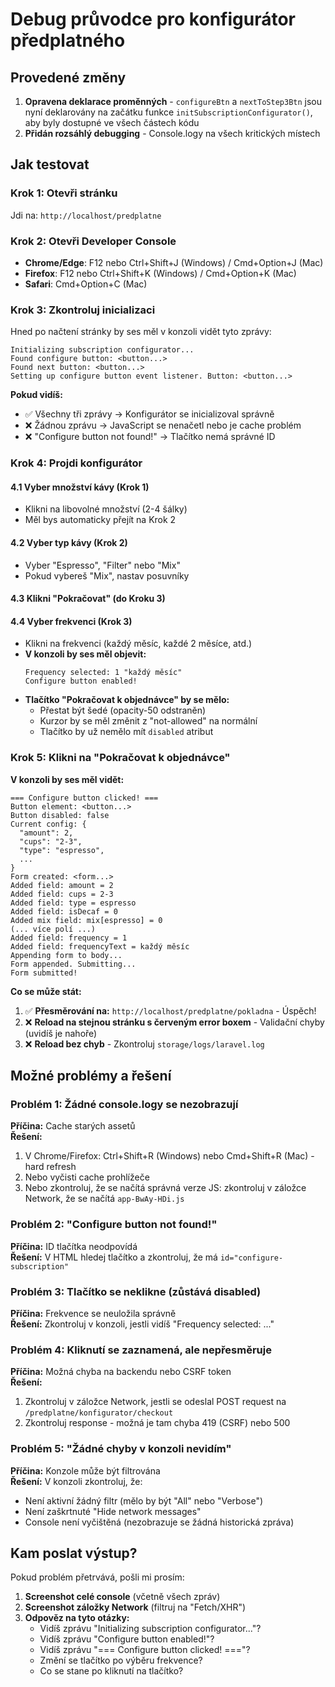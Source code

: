 # Debug průvodce pro konfigurátor předplatného

## Provedené změny

1. **Opravena deklarace proměnných** - `configureBtn` a `nextToStep3Btn` jsou nyní deklarovány na začátku funkce `initSubscriptionConfigurator()`, aby byly dostupné ve všech částech kódu
2. **Přidán rozsáhlý debugging** - Console.logy na všech kritických místech

## Jak testovat

### Krok 1: Otevři stránku

Jdi na: `http://localhost/predplatne`

### Krok 2: Otevři Developer Console

- **Chrome/Edge**: F12 nebo Ctrl+Shift+J (Windows) / Cmd+Option+J (Mac)
- **Firefox**: F12 nebo Ctrl+Shift+K (Windows) / Cmd+Option+K (Mac)
- **Safari**: Cmd+Option+C (Mac)

### Krok 3: Zkontroluj inicializaci

Hned po načtení stránky by ses měl v konzoli vidět tyto zprávy:

```
Initializing subscription configurator...
Found configure button: <button...>
Found next button: <button...>
Setting up configure button event listener. Button: <button...>
```

**Pokud vidíš:**

- ✅ Všechny tři zprávy → Konfigurátor se inicializoval správně
- ❌ Žádnou zprávu → JavaScript se nenačetl nebo je cache problém
- ❌ "Configure button not found!" → Tlačítko nemá správné ID

### Krok 4: Projdi konfigurátor

#### 4.1 Vyber množství kávy (Krok 1)

- Klikni na libovolné množství (2-4 šálky)
- Měl bys automaticky přejít na Krok 2

#### 4.2 Vyber typ kávy (Krok 2)

- Vyber "Espresso", "Filter" nebo "Mix"
- Pokud vybereš "Mix", nastav posuvníky

#### 4.3 Klikni "Pokračovat" (do Kroku 3)

#### 4.4 Vyber frekvenci (Krok 3)

- Klikni na frekvenci (každý měsíc, každé 2 měsíce, atd.)
- **V konzoli by ses měl objevit:**
  ```
  Frequency selected: 1 "každý měsíc"
  Configure button enabled!
  ```
- **Tlačítko "Pokračovat k objednávce" by se mělo:**
  - Přestat být šedé (opacity-50 odstraněn)
  - Kurzor by se měl změnit z "not-allowed" na normální
  - Tlačítko by už nemělo mít `disabled` atribut

### Krok 5: Klikni na "Pokračovat k objednávce"

**V konzoli by ses měl vidět:**

```
=== Configure button clicked! ===
Button element: <button...>
Button disabled: false
Current config: {
  "amount": 2,
  "cups": "2-3",
  "type": "espresso",
  ...
}
Form created: <form...>
Added field: amount = 2
Added field: cups = 2-3
Added field: type = espresso
Added field: isDecaf = 0
Added mix field: mix[espresso] = 0
(... více polí ...)
Added field: frequency = 1
Added field: frequencyText = každý měsíc
Appending form to body...
Form appended. Submitting...
Form submitted!
```

**Co se může stát:**

1. ✅ **Přesměrování na:** `http://localhost/predplatne/pokladna` - Úspěch!
2. ❌ **Reload na stejnou stránku s červeným error boxem** - Validační chyby (uvidíš je nahoře)
3. ❌ **Reload bez chyb** - Zkontroluj `storage/logs/laravel.log`

## Možné problémy a řešení

### Problém 1: Žádné console.logy se nezobrazují

**Příčina:** Cache starých assetů  
**Řešení:**

1. V Chrome/Firefox: Ctrl+Shift+R (Windows) nebo Cmd+Shift+R (Mac) - hard refresh
2. Nebo vyčisti cache prohlížeče
3. Nebo zkontroluj, že se načítá správná verze JS: zkontroluj v záložce Network, že se načítá `app-BwAy-HDi.js`

### Problém 2: "Configure button not found!"

**Příčina:** ID tlačítka neodpovídá  
**Řešení:** V HTML hledej tlačítko a zkontroluj, že má `id="configure-subscription"`

### Problém 3: Tlačítko se neklikne (zůstává disabled)

**Příčina:** Frekvence se neuložila správně  
**Řešení:** Zkontroluj v konzoli, jestli vidíš "Frequency selected: ..."

### Problém 4: Kliknutí se zaznamená, ale nepřesměruje

**Příčina:** Možná chyba na backendu nebo CSRF token  
**Řešení:**

1. Zkontroluj v záložce Network, jestli se odeslal POST request na `/predplatne/konfigurator/checkout`
2. Zkontroluj response - možná je tam chyba 419 (CSRF) nebo 500

### Problém 5: "Žádné chyby v konzoli nevidím"

**Příčina:** Konzole může být filtrována  
**Řešení:** V konzoli zkontroluj, že:

- Není aktivní žádný filtr (mělo by být "All" nebo "Verbose")
- Není zaškrtnuté "Hide network messages"
- Console není vyčištěná (nezobrazuje se žádná historická zpráva)

## Kam poslat výstup?

Pokud problém přetrvává, pošli mi prosím:

1. **Screenshot celé console** (včetně všech zpráv)
2. **Screenshot záložky Network** (filtruj na "Fetch/XHR")
3. **Odpověz na tyto otázky:**
   - Vidíš zprávu "Initializing subscription configurator..."?
   - Vidíš zprávu "Configure button enabled!"?
   - Vidíš zprávu "=== Configure button clicked! ==="?
   - Změní se tlačítko po výběru frekvence?
   - Co se stane po kliknutí na tlačítko?
